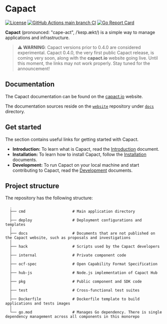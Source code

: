 # Capact

[![License](https://img.shields.io/badge/License-Apache%202.0-blue.svg)](https://opensource.org/licenses/Apache-2.0)
[![GitHub Actions main branch CI](https://github.com/capactio/capact/actions/workflows/branch-build.yaml/badge.svg?branch=main)](https://github.com/capactio/capact/actions/workflows/branch-build.yaml?query=branch%3Amain)
[![Go Report Card](https://goreportcard.com/badge/github.com/capactio/capact)](https://goreportcard.com/report/github.com/capactio/capact)

**Capact** (pronounced: "cape-act", /ˈkeɪp.ækt/) is a simple way to manage applications and infrastructure.

> **⚠️ WARNING**: Capact versions prior to 0.4.0 are considered experimental. Capact 0.4.0, the very first public Capact release, is coming very soon, along with the **capact.io** website going live. Until this moment, the links may not work properly. Stay tuned for the announcement!

## Documentation

The Capact documentation can be found on the [capact.io](https://capact.io) website.

The documentation sources reside on the [`website`](https://github.com/capactio/website) repository under [`docs`](https://github.com/capactio/website/tree/main/docs) directory.

## Get started

The section contains useful links for getting started with Capact.

- **Introduction:** To learn what is Capact, read the [Introduction](https://capact.io/docs/introduction) document.
- **Installation:** To learn how to install Capact, follow the [Installation](https://capact.io/docs/installation/local) documents.
- **Development:** To run Capact on your local machine and start contributing to Capact, read the [Development](https://capact.io/docs/development/development-guide) documents.

## Project structure

The repository has the following structure:

```
  .
  ├── cmd                     # Main application directory
  │
  ├── deploy                  # Deployment configurations and templates
  │
  ├── docs                    # Documents that are not published on the Capact website, such as proposals and investigations
  │
  ├── hack                    # Scripts used by the Capact developers
  │
  ├── internal                # Private component code
  │
  ├── ocf-spec                # Open Capability Format Specification
  │
  ├── hub-js                  # Node.js implementation of Capact Hub
  │
  ├── pkg                     # Public component and SDK code
  │
  ├── test                    # Cross-functional test suites
  │
  ├── Dockerfile              # Dockerfile template to build applications and tests images
  │
  └── go.mod                  # Manages Go dependency. There is single dependency management across all components in this monorepo
```
